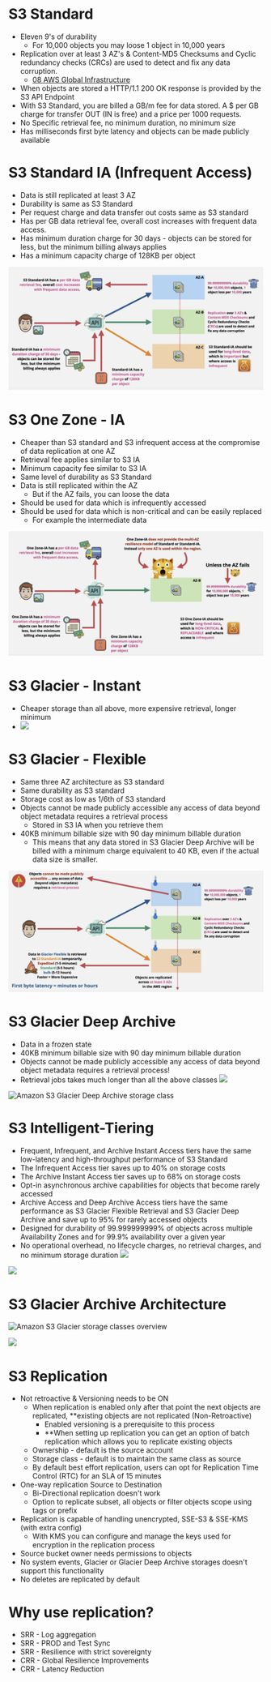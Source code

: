 # S3 Standard
- Eleven 9's of durability 
	- For 10,000 objects you may loose 1 object in 10,000 years
- Replication over at least 3 AZ's & Content-MD5 Checksums and Cyclic redundancy checks (CRCs) are used to detect and fix any data corruption.
	- [08 AWS Global Infrastructure](AWS/Cloud%20Solutions%20Architect/Personal%20Notes/08%20AWS%20Global%20Infrastructure.md)
- When objects are stored a HTTP/1.1 200 OK response is provided by the S3 API Endpoint
- With S3 Standard, you are billed a GB/m fee for data stored. A $ per GB charge for transfer OUT (IN is free) and a price per 1000 requests.
- No Specific retrieval fee, no minimum duration, no minimum size
- Has milliseconds first byte latency and objects can be made publicly available 

# S3 Standard IA (Infrequent Access)
- Data is still replicated at least 3 AZ
- Durability is same as S3 Standard
- Per request charge and data transfer out costs same as S3 standard 
- Has per GB data retrieval fee, overall cost increases with frequent data access. 
- Has minimum duration charge for 30 days - objects can be stored for less, but the minimum billing always applies
- Has a minimum capacity charge of 128KB per object 

![](AWS/Cloud%20Solutions%20Architect/Personal%20Notes/attachments/Pasted%20image%2020240325014327.png)

# S3 One Zone - IA
- Cheaper than S3 standard and S3 infrequent access at the compromise of data replication at one AZ
- Retrieval fee applies similar to S3 IA
- Minimum capacity fee similar to S3 IA 
- Same level of durability as S3 Standard
- Data is still replicated within the AZ
	- But if the AZ fails, you can loose the data
- Should be used for data which is infrequently accessed 
- Should be used for data which is non-critical and can be easily replaced
	- For example the intermediate data 

![](AWS/Cloud%20Solutions%20Architect/Personal%20Notes/attachments/Pasted%20image%2020240325014632.png)

# S3 Glacier - Instant
- Cheaper storage than all above, more expensive retrieval, longer minimum 
- ![](AWS/Cloud%20Solutions%20Architect/Personal%20Notes/attachments/Pasted%20image%2020240325014933.png)

# S3 Glacier - Flexible
- Same three AZ architecture as S3 standard
- Same durability as S3 standard
- Storage cost as low as 1/6th of S3 standard
- Objects cannot be made publicly accessible any access of data beyond object metadata requires a retrieval process
	- Stored in S3 IA when you retrieve them
- 40KB minimum billable size with 90 day minimum billable duration
	- This means that any data stored in S3 Glacier Deep Archive will be billed with a minimum charge equivalent to 40 KB, even if the actual data size is smaller.

![](AWS/Cloud%20Solutions%20Architect/Personal%20Notes/attachments/Pasted%20image%2020240325015235.png)

# S3 Glacier Deep Archive
- Data in a frozen state
- 40KB minimum billable size with 90 day minimum billable duration
- Objects cannot be made publicly accessible any access of data beyond object metadata requires a retrieval process!
- Retrieval jobs takes much longer than all the above classes
![](AWS/Cloud%20Solutions%20Architect/Personal%20Notes/attachments/Pasted%20image%2020240325015753.png)

![Amazon S3 Glacier Deep Archive storage class](https://d1.awsstatic.com/reInvent/re21-pdp-tier1/s3/deep-archive-how-it-works.1d6acf44c81c46ae9f3e920d83b13e5fde1ed343.png "Amazon S3 Glacier Deep Archive storage class")

# S3 Intelligent-Tiering
- Frequent, Infrequent, and Archive Instant Access tiers have the same low-latency and high-throughput performance of S3 Standard 
- The Infrequent Access tier saves up to 40% on storage costs  
- The Archive Instant Access tier saves up to 68% on storage costs  
- Opt-in asynchronous archive capabilities for objects that become rarely accessed 
- Archive Access and Deep Archive Access tiers have the same performance as S3 Glacier Flexible Retrieval and S3 Glacier Deep Archive and save up to 95% for rarely accessed objects
- Designed for durability of 99.999999999% of objects across multiple Availability Zones and for 99.9% availability over a given year
- No operational overhead, no lifecycle charges, no retrieval charges, and no minimum storage duration
![](AWS/Cloud%20Solutions%20Architect/Personal%20Notes/attachments/Pasted%20image%2020240325020802.png)

![](https://youtu.be/6brzBokCYV0)

# S3 Glacier Archive Architecture
![Amazon S3 Glacier storage classes overview](https://d1.awsstatic.com/reInvent/re21-pdp-tier1/s3/s3-glacier-overview.0d570958d5161d19059c7dee00865500c1470256.png "Amazon S3 Glacier storage classes overview")


![](AWS/Cloud%20Solutions%20Architect/Personal%20Notes/attachments/Pasted%20image%2020240326133024.png)

# S3 Replication
- Not retroactive & Versioning needs to be ON
	- When replication is enabled only after that point the next objects are replicated, \**existing objects are not replicated (Non-Retroactive)
		- Enabled versioning is a prerequisite to this process
		- \**When setting up replication you can get an option of batch replication which allows you to replicate existing objects
	- Ownership - default is the source account
	- Storage class - default is to maintain the same class as source
	- By default best effort replication, users can opt for Replication Time Control (RTC) for an SLA of 15 minutes
- One-way replication Source to Destination
	- Bi-Directional replication doesn't work
	- Option to replicate subset, all objects or filter objects scope using tags or prefix
- Replication is capable of handling unencrypted, SSE-S3 & SSE-KMS (with extra config)
	- With KMS you can configure and manage the keys used for encryption in the replication process
- Source bucket owner needs permissions to objects
- No system events, Glacier or Glacier Deep Archive storages doesn't support this functionality 
- No deletes are replicated by default


# Why use replication?
- SRR - Log aggregation
- SRR - PROD and Test Sync
- SRR - Resilience with strict sovereignty 
- CRR - Global Resilience Improvements
- CRR - Latency Reduction


